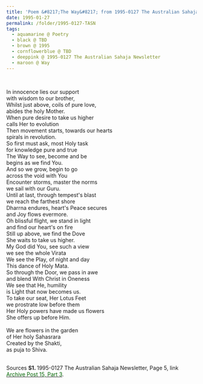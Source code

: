 ```yaml
---
title: 'Poem &#8217;The Way&#8217; from 1995-0127 The Australian Sahaja Newsletter, Page 5'
date: 1995-01-27
permalink: /folder/1995-0127-TASN
tags:
  - aquamarine @ Poetry
  - black @ TBD
  - brown @ 1995
  - cornflowerblue @ TBD
  - deeppink @ 1995-0127 The Australian Sahaja Newsletter
  - maroon @ Way
---
```


<br>

<p>
In innocence lies our support<br>
with wisdom to our brother,<br>
Whilst just above, coils of pure love,<br>
abides the holy Mother.<br>
When pure desire to take us higher<br>
calls Her to evolution<br>
Then movement starts, towards our hearts<br>
spirals in revolution.<br>
So first must ask, most Holy task<br>
for knowledge pure and true<br>
The Way to see, become and be<br>
begins as we find You.<br>
And so we grow, begin to go<br>
across the void with You<br>
Encounter storms, master the norms<br>
we sail with our Guru.<br>
Until at last, through tempest's blast<br>
we reach the farthest shore<br>
Dharrna endures, heart's Peace secures<br>
and Joy flows evermore.<br>
Oh blissful flight, we stand in light<br>
and find our heart's on fire<br>
Still up above, we find the Dove<br>
She waits to take us higher.<br>
My God did You, see such a view<br>
we see the whole Virata<br>
We see the Play, of night and day<br>
This dance of Holy Mata.<br>
So through the Door, we pass in awe<br>
and blend With Christ in Oneness<br>
We see that He, humility<br>
is Light that now becomes us.<br>
To take our seat, Her Lotus Feet<br>
we prostrate low before them<br>
Her Holy powers have made us flowers<br>
She offers up before Him.<br>
<br>
We are flowers in the garden<br>
of Her holy Sahasrara<br>
Created by the Shakti,<br>
as puja to Shiva.<br>
</p>

<br>

<wave-list>
<list-title color="DarkSeaGreen" width="55">Sources</list-title>
  <list-item color="BlanchedAlmond"  width="280"><b>S1. </b> 1995-0127 The Australian Sahaja Newsletter, Page 5, link <a href="https://seven-teams.github.io/archives/2023/1209"><font color="DarkGreen">Archive Post 15, Part 3</font></a>.</list-item>
</wave-list> 